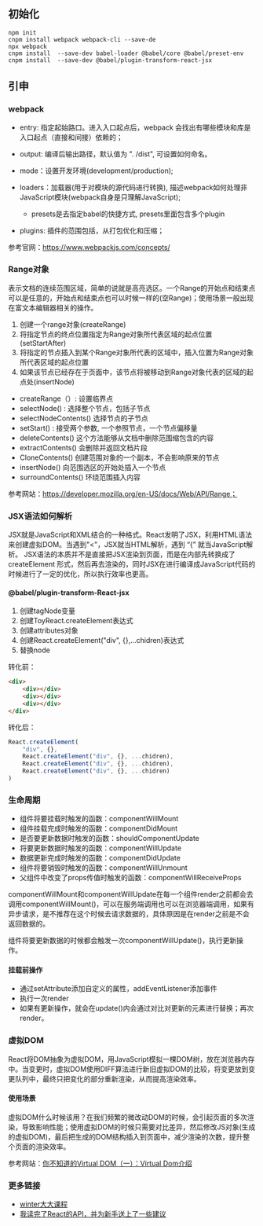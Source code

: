 ## 初始化

``` base
npm init
cnpm install webpack webpack-cli --save-de
npx webpack
cnpm install  --save-dev babel-loader @babel/core @babel/preset-env
cnpm install  --save-dev @babel/plugin-transform-react-jsx
```

## 引申

### webpack

* entry: 指定起始路口。进入入口起点后，webpack 会找出有哪些模块和库是入口起点（直接和间接）依赖的；

* output: 编译后输出路径，默认值为 ". /dist", 可设置如何命名。

* mode：设置开发环境(development/production); 

* loaders：加载器(用于对模块的源代码进行转换), 描述webpack如何处理非JavaScript模块(webpack自身是只理解JavaScript); 
  + presets是去指定babel的快捷方式, presets里面包含多个plugin

* plugins: 插件的范围包括，从打包优化和压缩；

参考官网：https://www.webpackjs.com/concepts/

### Range对象
表示文档的连续范围区域，简单的说就是高亮选区。一个Range的开始点和结束点可以是任意的，开始点和结束点也可以时候一样的(空Range)；使用场景一般出现在富文本编辑器相关的操作。

1. 创建一个range对象(createRange)
2. 将指定节点的终点位置指定为Range对象所代表区域的起点位置(setStartAfter)
3. 将指定的节点插入到某个Range对象所代表的区域中，插入位置为Range对象所代表区域的起点位置
4. 如果该节点已经存在于页面中，该节点将被移动到Range对象代表的区域的起点处(insertNode)

* createRange（）: 设置临界点
* selectNode() : 选择整个节点，包括子节点
* selectNodeContents()  选择节点的子节点
* setStart() : 接受两个参数, 一个参照节点，一个节点偏移量
* deleteContents() 这个方法能够从文档中删除范围缩包含的内容
* extractContents() 会删除并返回文档片段
* CloneContents() 创建范围对象的一个副本，不会影响原来的节点
* insertNode() 向范围选区的开始处插入一个节点
* surroundContents() 环绕范围插入内容 

参考网站：https://developer.mozilla.org/en-US/docs/Web/API/Range；

### JSX语法如何解析

JSX就是JavaScript和XML结合的一种格式。React发明了JSX，利用HTML语法来创建虚拟DOM。当遇到"<"，JSX就当HTML解析，遇到 “{” 就当JavaScript解析。
JSX语法的本质并不是直接把JSX渲染到页面，而是在内部先转换成了createElement 形式，然后再去渲染的，同时JSX在进行编译成JavaScript代码的时候进行了一定的优化，所以执行效率也更高。

#### @babel/plugin-transform-React-jsx 
1. 创建tagNode变量
2. 创建ToyReact.createElement表达式
3. 创建attributes对象
4. 创建React.createElement("div", {},...chidren)表达式
5. 替换node

转化前：

``` html
<div>
    <div></div>
    <div></div>
    <div></div>
</div>
```

转化后：

``` js
React.createElement(
    "div", {},
    React.createElement("div", {}, ...chidren),
    React.createElement("div", {}, ...chidren),
    React.createElement("div", {}, ...chidren)
)
```

### 生命周期
- 组件将要挂载时触发的函数：componentWillMount
- 组件挂载完成时触发的函数：componentDidMount
- 是否要更新数据时触发的函数：shouldComponentUpdate
- 将要更新数据时触发的函数：componentWillUpdate
- 数据更新完成时触发的函数：componentDidUpdate
- 组件将要销毁时触发的函数：componentWillUnmount
- 父组件中改变了props传值时触发的函数：componentWillReceiveProps

componentWillMount和componentWillUpdate在每一个组件render之前都会去调用componentWillMount()，可以在服务端调用也可以在浏览器端调用，如果有异步请求，是不推荐在这个时候去请求数据的，具体原因是在render之前是不会返回数据的。

组件将要更新数据的时候都会触发一次componentWillUpdate()，执行更新操作。

#### 挂载前操作
- 通过setAttribute添加自定义的属性，addEventListener添加事件
- 执行一次render
- 如果有更新操作，就会在update()内会通过对比对更新的元素进行替换；再次render。


### 虚拟DOM
React将DOM抽象为虚拟DOM，用JavaScript模拟一棵DOM树，放在浏览器内存中。当变更时，虚拟DOM使用DIFF算法进行新旧虚拟DOM的比较，将变更放到变更队列中，最终只把变化的部分重新渲染，从而提高渲染效率。

#### 使用场景
虚拟DOM什么时候该用？在我们频繁的微改动DOM的时候，会引起页面的多次渲染，导致影响性能；使用虚拟DOM的时候只需要对比差异，然后修改JS对象(生成的虚拟DOM)，最后把生成的DOM结构插入到页面中，减少渲染的次数，提升整个页面的渲染效率。

参考网站：[你不知道的Virtual DOM（一）：Virtual Dom介绍](https://segmentfault.com/a/1190000016129036)

### 更多链接
- [winter大大课程](https://u.geekbang.org/subject/priorfe?utm_source=baidu-ad&utm_medium=ppzq-pc&utm_term=baidu-ad-ppzq-title&utm_campaign=guanwang&utm_content=title)
- [我读完了React的API，并为新手送上了一些建议](https://cloud.tencent.com/developer/news/662339)
  